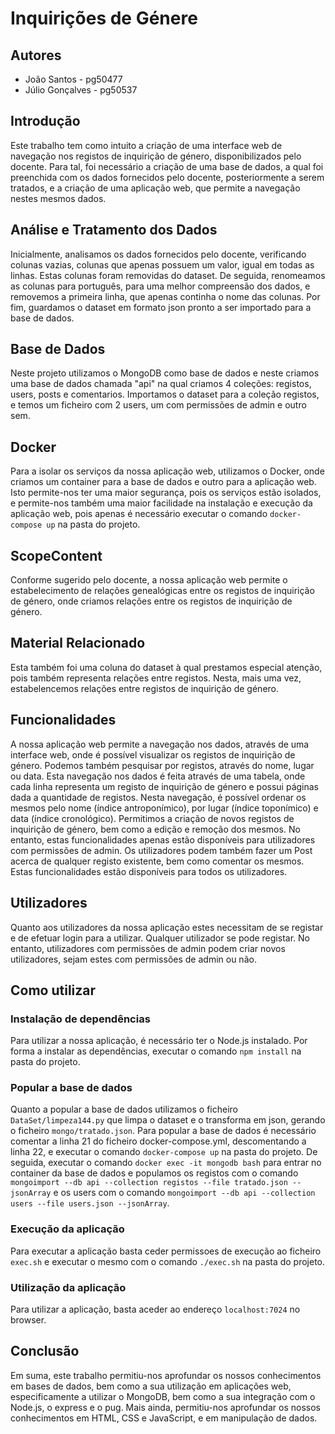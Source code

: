 # Inquirições de Génere

## Autores
* João Santos - pg50477
* Júlio Gonçalves - pg50537

## Introdução
Este trabalho tem como intuito a criação de uma interface web de navegação nos registos de inquirição de género, disponibilizados pelo docente. Para tal, foi necessário a criação de uma base de dados, a qual foi preenchida com os dados fornecidos pelo docente, posteriormente a serem tratados, e a criação de uma aplicação web, que permite a navegação nestes mesmos dados.

## Análise e Tratamento dos Dados
Inicialmente, analisamos os dados fornecidos pelo docente, verificando colunas vazias, colunas que apenas possuem um valor, igual em todas as linhas. Estas colunas foram removidas do dataset.
De seguida, renomeamos as colunas para português, para uma melhor compreensão dos dados, e removemos a primeira linha, que apenas continha o nome das colunas.
Por fim, guardamos o dataset em formato json pronto a ser importado para a base de dados.

## Base de Dados
Neste projeto utilizamos o MongoDB como base de dados e neste criamos uma base de dados chamada "api" na qual criamos 4 coleções: registos, users, posts e comentarios.
Importamos o dataset para a coleção registos, e temos um ficheiro com 2 users, um com permissões de admin e outro sem.

## Docker
Para a isolar os serviços da nossa aplicação web, utilizamos o Docker, onde criamos um container para a base de dados e outro para a aplicação web.
Isto permite-nos ter uma maior segurança, pois os serviços estão isolados, e permite-nos também uma maior facilidade na instalação e execução da aplicação web, pois apenas é necessário executar o comando `docker-compose up` na pasta do projeto.

## ScopeContent
Conforme sugerido pelo docente, a nossa aplicação web permite o estabelecimento de relações genealógicas entre os registos de inquirição de género, onde criamos relações entre os registos de inquirição de género.

## Material Relacionado
Esta também foi uma coluna do dataset à qual prestamos especial atenção, pois também representa relações entre registos. Nesta, mais uma vez, estabelencemos relações entre registos de inquirição de género.

## Funcionalidades
A nossa aplicação web permite a navegação nos dados, através de uma interface web, onde é possível visualizar os registos de inquirição de género. Podemos também pesquisar por registos, através do nome, lugar ou data. Esta navegação nos dados é feita através de uma tabela, onde cada linha representa um registo de inquirição de género e possui páginas dada a quantidade de registos.
Nesta navegação, é possível ordenar os mesmos pelo nome (índice antroponímico), por lugar (índice toponímico) e data (índice cronológico).
Permitimos a criação de novos registos de inquirição de género, bem como a edição e remoção dos mesmos. No entanto, estas funcionalidades apenas estão disponíveis para utilizadores com permissões de admin.
Os utilizadores podem também fazer um Post acerca de qualquer registo existente, bem como comentar os mesmos. Estas funcionalidades estão disponíveis para todos os utilizadores.

## Utilizadores
Quanto aos utilizadores da nossa aplicação estes necessitam de se registar e de efetuar login para a utilizar.
Qualquer utilizador se pode registar. No entanto, utilizadores com permissões de admin podem criar novos utilizadores, sejam estes com permissões de admin ou não.


## Como utilizar
### Instalação de dependências
Para utilizar a nossa aplicação, é necessário ter o Node.js instalado.
Por forma a instalar as dependências, executar o comando `npm install` na pasta do projeto.
### Popular a base de dados
Quanto a popular a base de dados utilizamos o ficheiro `DataSet/limpeza144.py` que limpa o dataset e o transforma em json, gerando o ficheiro `mongo/tratado.json`.
Para popular a base de dados é necessário comentar a linha 21 do ficheiro docker-compose.yml, descomentando a linha 22, e executar o comando `docker-compose up` na pasta do projeto.
De seguida, executar o comando `docker exec -it mongodb bash` para entrar no container da base de dados e populamos os registos com o comando `mongoimport --db api --collection registos --file tratado.json --jsonArray` e os users com o comando `mongoimport --db api --collection users --file users.json --jsonArray`.

### Execução da aplicação
Para executar a aplicação basta ceder permissoes de execução ao ficheiro `exec.sh` e executar o mesmo com o comando `./exec.sh` na pasta do projeto.

### Utilização da aplicação
Para utilizar a aplicação, basta aceder ao endereço `localhost:7024` no browser.

## Conclusão
Em suma, este trabalho permitiu-nos aprofundar os nossos conhecimentos em bases de dados, bem como a sua utilização em aplicações web, especificamente a utilizar o MongoDB, bem como a sua integração com o Node.js, o express e o pug.
Mais ainda, permitiu-nos aprofundar os nossos conhecimentos em HTML, CSS e JavaScript, e em manipulação de dados.


